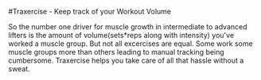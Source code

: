 #Traxercise - Keep track of your Workout Volume

So the number one driver for muscle growth in intermediate to advanced lifters is the amount of volume(sets*reps along with intensity) you've worked a muscle group. But not all excercises are equal. Some work some muscle groups more than others leading to manual tracking being cumbersome. Traxercise helps you take care of all that hassle without a sweat.
